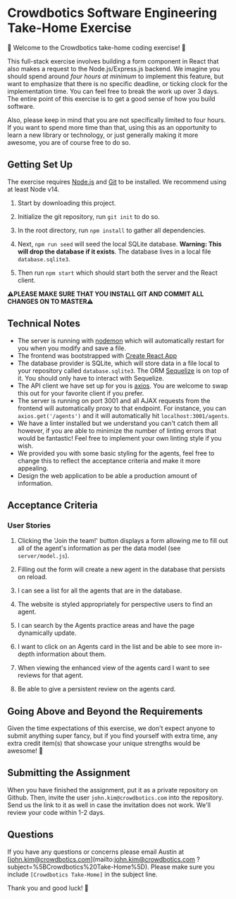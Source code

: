 # Crowdbotics Software Engineering Take-Home Exercise

🌟 Welcome to the Crowdbotics take-home coding exercise! 🌟

This full-stack exercise involves building a form component in React that also makes a request to the Node.js/Express.js backend. We imagine you should spend around _four hours at minimum_ to implement this feature, but want to emphasize that there is no specific deadline, or ticking clock for the implementation time. You can feel free to break the work up over 3 days. The entire point of this exercise is to get a good sense of how you build software.

Also, please keep in mind that you are not specifically limited to four hours. If you want to spend more time than that, using this as an opportunity to learn a new library or technology, or just generally making it more awesome, you are of course free to do so.

## Getting Set Up

The exercise requires [Node.js](https://nodejs.org/en/) and [Git](https://git-scm.com/) to be installed. We recommend using at least Node v14.

1. Start by downloading this project.

1. Initialize the git repository, run `git init` to do so.

1. In the root directory, run `npm install` to gather all dependencies.

1. Next, `npm run seed` will seed the local SQLite database. **Warning: This will drop the database if it exists**. The database lives in a local file `database.sqlite3`.

1. Then run `npm start` which should start both the server and the React client.

**⚠️PLEASE MAKE SURE THAT YOU INSTALL GIT AND COMMIT ALL CHANGES ON TO MASTER⚠️**

## Technical Notes

- The server is running with [nodemon](https://nodemon.io/) which will automatically restart for you when you modify and save a file.
- The frontend was bootstrapped with [Create React App](https://facebook.github.io/create-react-app/docs/getting-started)
- The database provider is SQLite, which will store data in a file local to your repository called `database.sqlite3`. The ORM [Sequelize](http://docs.sequelizejs.com/) is on top of it. You should only have to interact with Sequelize.
- The API client we have set up for you is [axios](https://github.com/axios/axios). You are welcome to swap this out for your favorite client if you prefer.
- The server is running on port 3001 and all AJAX requests from the frontend will automatically proxy to that endpoint. For instance, you can `axios.get('/agents')` and it will automatically hit `localhost:3001/agents`.
- We have a linter installed but we understand you can't catch them all however, if you are able to minimize the number of linting errors that would be fantastic! Feel free to implement your own linting style if you wish.
- We provided you with some basic styling for the agents, feel free to change this to reflect the acceptance criteria and make it more appealing.
- Design the web application to be able a production amount of information.

## Acceptance Criteria

### User Stories

1. Clicking the 'Join the team!' button displays a form allowing me to fill out all of the agent's information as per the data model (see `server/model.js`).

1. Filling out the form will create a new agent in the database that persists on reload.

1. I can see a list for all the agents that are in the database.

1. The website is styled appropriately for perspective users to find an agent.

1. I can search by the Agents practice areas and have the page dynamically update.

1. I want to click on an Agents card in the list and be able to see more in-depth information about them.

1. When viewing the enhanced view of the agents card I want to see reviews for that agent.

1. Be able to give a persistent review on the agents card.

## Going Above and Beyond the Requirements

Given the time expectations of this exercise, we don't expect anyone to submit anything super fancy, but if you find yourself with extra time, any extra credit item(s) that showcase your unique strengths would be awesome! 🙌

## Submitting the Assignment

When you have finished the assignment, put it as a private repository on Github. Then, invite the user `john.kim@crowdbotics.com` into the repository. Send us the link to it as well in case the invitation does not work.
We'll review your code within 1-2 days.

## Questions

If you have any questions or concerns please email Austin at [john.kim@crowdbotics.com](mailto:john.kim@crowdbotics.com
?subject=%5BCrowdbotics%20Take-Home%5D). Please make sure you include ``[Crowdbotics Take-Home]`` in the subject line.

Thank you and good luck! 🙏
